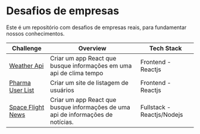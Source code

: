 # Desafios de empresas

Este é um repositório com desafios de empresas reais, para fundamentar nossos conhecimentos.

| Challenge                                                                                                               | Overview                                                                         | Tech Stack                 |
| ----------------------------------------------------------------------------------------------------------------------- | -------------------------------------------------------------------------------- | -------------------------- |
| <a href="https://github.com/1STi/desafio-frontend/">Weather Api</a>                                                     | Criar um app React que busque informações em uma api de clima tempo              | Frontend - Reactjs         |
| <a href="https://github.com/juliocesardemoraes/job-challenges/tree/main/Desafios/PharmaUserList">Pharma User List</a>   | Criar um site de listagem de usuários                                            | Frontend - Reactjs         |
| <a href="https://github.com/juliocesardemoraes/job-challenges/tree/main/Desafios/SpaceFlightNews">Space Flight News</a> | Criar um app React que busque informações de uma api de informações de notícias. | Fullstack - Reactjs/Nodejs |
